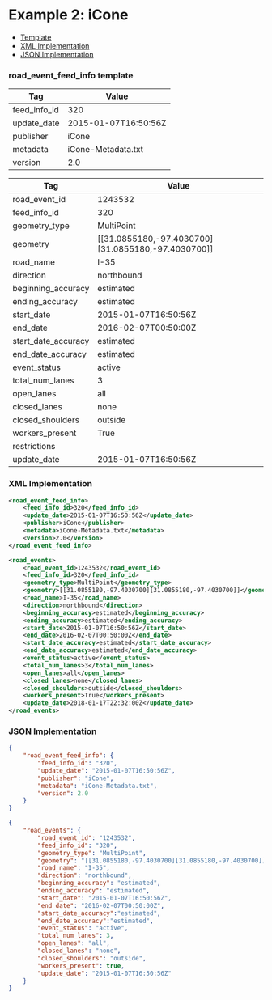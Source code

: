 # Example 2: iCone
- [Template](#road_event_feed_info-template)
- [XML Implementation](#xml-implementation)
- [JSON Implementation](#json-implementation)

### road_event_feed_info template
Tag | Value
--- | -----
feed_info_id | 320
update_date | 2015-01-07T16:50:56Z
publisher | iCone
metadata | iCone-Metadata.txt
version | 2.0

Tag | Value
--- | -----
road_event_id | 1243532
feed_info_id | 320
geometry_type | MultiPoint
geometry | [[31.0855180,-97.4030700][31.0855180,-97.4030700]]
road_name | I-35
direction | northbound
beginning_accuracy | estimated
ending_accuracy | estimated
start_date | 2015-01-07T16:50:56Z
end_date | 2016-02-07T00:50:00Z
start_date_accuracy | estimated
end_date_accuracy | estimated
event_status | active
total_num_lanes | 3
open_lanes | all
closed_lanes | none
closed_shoulders | outside
workers_present | True
restrictions | 
update_date | 2015-01-07T16:50:56Z

### XML Implementation
```xml
<road_event_feed_info>
	<feed_info_id>320</feed_info_id>
	<update_date>2015-01-07T16:50:56Z</update_date>
	<publisher>iCone</publisher>
	<metadata>iCone-Metadata.txt</metadata>
	<version>2.0</version>
</road_event_feed_info>
```

```xml
<road_events>
	<road_event_id>1243532</road_event_id>
	<feed_info_id>320</feed_info_id>
	<geometry_type>MultiPoint</geometry_type>
	<geometry>[[31.0855180,-97.4030700][31.0855180,-97.4030700]]</geometry>
	<road_name>I-35</road_name>
	<direction>northbound</direction>
	<beginning_accuracy>estimated</beginning_accuracy>
	<ending_accuracy>estimated</ending_accuracy>
	<start_date>2015-01-07T16:50:56Z</start_date>
	<end_date>2016-02-07T00:50:00Z</end_date>
	<start_date_accuracy>estimated</start_date_accuracy>
	<end_date_accuracy>estimated</end_date_accuracy>
	<event_status>active</event_status>
	<total_num_lanes>3</total_num_lanes>
	<open_lanes>all</open_lanes>
	<closed_lanes>none</closed_lanes>
	<closed_shoulders>outside</closed_shoulders>
	<workers_present>True</workers_present>
	<update_date>2018-01-17T22:32:00Z</update_date>
</road_events>
```

### JSON Implementation
```json
{
	"road_event_feed_info": {
		"feed_info_id": "320",
		"update_date": "2015-01-07T16:50:56Z",
		"publisher": "iCone",
		"metadata": "iCone-Metadata.txt",
		"version": 2.0
	}
}
```

```json
{
	"road_events": {
		"road_event_id": "1243532",
		"feed_info_id": "320",
		"geometry_type": "MultiPoint",
		"geometry": "[[31.0855180,-97.4030700][31.0855180,-97.4030700]]",
		"road_name": "I-35",
		"direction": "northbound",
		"beginning_accuracy": "estimated",
		"ending_accuracy": "estimated",
		"start_date": "2015-01-07T16:50:56Z",
		"end_date": "2016-02-07T00:50:00Z",
		"start_date_accuracy":"estimated",
		"end_date_accuracy":"estimated",
		"event_status": "active",
		"total_num_lanes": 3,
		"open_lanes": "all",
		"closed_lanes": "none",
		"closed_shoulders": "outside",
		"workers_present": true,
		"update_date": "2015-01-07T16:50:56Z"
	}
}
```
